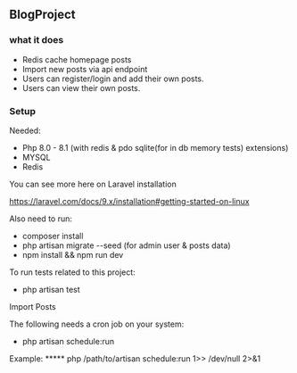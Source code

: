 ## BlogProject

### what it does

- Redis cache homepage posts
- Import new posts via api endpoint
- Users can register/login and add their own posts.
- Users can view their own posts.

### Setup

Needed: 
- Php 8.0 - 8.1 (with redis & pdo sqlite(for in db memory tests) extensions)
- MYSQL
- Redis

You can see more here on Laravel installation

https://laravel.com/docs/9.x/installation#getting-started-on-linux


Also need to run:
 - composer install
 - php artisan migrate --seed (for admin user & posts data)
 - npm install && npm run dev

To run tests related to this project:
- php artisan test

Import Posts

The following needs a cron job on your system:

- php artisan schedule:run

Example:
***** php /path/to/artisan schedule:run 1>> /dev/null 2>&1


